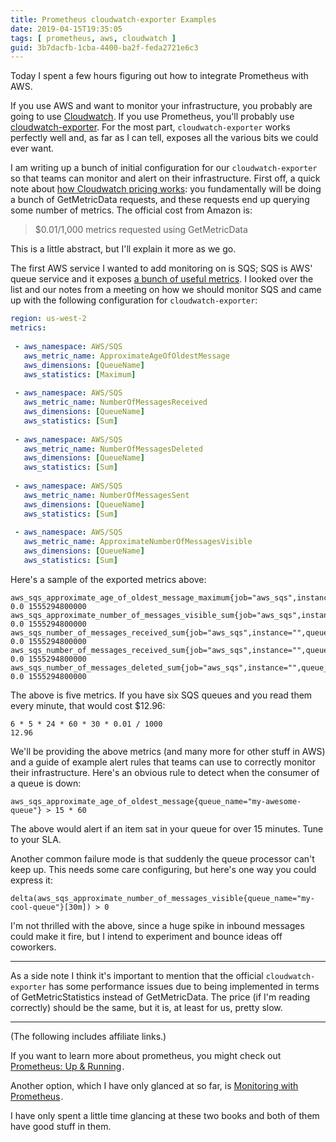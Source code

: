 ```yaml
---
title: Prometheus cloudwatch-exporter Examples
date: 2019-04-15T19:35:05
tags: [ prometheus, aws, cloudwatch ]
guid: 3b7dacfb-1cba-4400-ba2f-feda2721e6c3
---
```

Today I spent a few hours figuring out how to integrate Prometheus with AWS.

<!--more-->

If you use AWS and want to monitor your infrastructure, you probably are going
to use [Cloudwatch](https://aws.amazon.com/cloudwatch/).  If you use Prometheus,
you'll probably use
[cloudwatch-exporter](https://github.com/prometheus/cloudwatch_exporter).  For
the most part, `cloudwatch-exporter` works perfectly well and, as far as I can
tell, exposes all the various bits we could ever want.

I am writing up a bunch of initial configuration for our `cloudwatch-exporter`
so that teams can monitor and alert on their infrastructure.  First off, a quick
note about [how Cloudwatch pricing
works](https://aws.amazon.com/cloudwatch/pricing/): you fundamentally will be
doing a bunch of GetMetricData requests, and these requests end up querying some
number of metrics.  The official cost from Amazon is:

> $0.01/1,000 metrics requested using GetMetricData

This is a little abstract, but I'll explain it more as we go.

The first AWS service I wanted to add monitoring on is SQS; SQS is AWS' queue
service and it exposes [a bunch of useful
metrics](https://docs.aws.amazon.com/AWSSimpleQueueService/latest/SQSDeveloperGuide/sqs-available-cloudwatch-metrics.html).
I looked over the list and our notes from a meeting on how we should monitor SQS
and came up with the following configuration for `cloudwatch-exporter`:

```yaml
region: us-west-2                                  
metrics:                                                                                                           
                                            
 - aws_namespace: AWS/SQS     
   aws_metric_name: ApproximateAgeOfOldestMessage
   aws_dimensions: [QueueName]  
   aws_statistics: [Maximum]  
                        
 - aws_namespace: AWS/SQS     
   aws_metric_name: NumberOfMessagesReceived  
   aws_dimensions: [QueueName]  
   aws_statistics: [Sum]      
                        
 - aws_namespace: AWS/SQS     
   aws_metric_name: NumberOfMessagesDeleted
   aws_dimensions: [QueueName]           
   aws_statistics: [Sum]      
                        
 - aws_namespace: AWS/SQS     
   aws_metric_name: NumberOfMessagesSent
   aws_dimensions: [QueueName]                        
   aws_statistics: [Sum]    
                        
 - aws_namespace: AWS/SQS     
   aws_metric_name: ApproximateNumberOfMessagesVisible
   aws_dimensions: [QueueName]                        
   aws_statistics: [Sum]    
```

Here's a sample of the exported metrics above:

```
aws_sqs_approximate_age_of_oldest_message_maximum{job="aws_sqs",instance="",queue_name="utility",} 0.0 1555294800000
aws_sqs_approximate_number_of_messages_visible_sum{job="aws_sqs",instance="",queue_name="utility",} 0.0 1555294800000
aws_sqs_number_of_messages_received_sum{job="aws_sqs",instance="",queue_name="utility",} 0.0 1555294800000
aws_sqs_number_of_messages_received_sum{job="aws_sqs",instance="",queue_name="utility",} 0.0 1555294800000
aws_sqs_number_of_messages_deleted_sum{job="aws_sqs",instance="",queue_name="utility",} 0.0 1555294800000
```

The above is five metrics.  If you have six SQS queues and you read them every minute, that would cost $12.96:

```
6 * 5 * 24 * 60 * 30 * 0.01 / 1000
12.96
```

We'll be providing the above metrics (and many more for other stuff in AWS) and
a guide of example alert rules that teams can use to correctly monitor their
infrastructure.  Here's an obvious rule to detect when the consumer of a queue
is down:

```
aws_sqs_approximate_age_of_oldest_message{queue_name="my-awesome-queue"} > 15 * 60
```

The above would alert if an item sat in your queue for over 15 minutes.  Tune to
your SLA.

Another common failure mode is that suddenly the queue processor can't keep up.
This needs some care configuring, but here's one way you could express it:

```
delta(aws_sqs_approximate_number_of_messages_visible{queue_name="my-cool-queue"}[30m]) > 0
```

I'm not thrilled with the above, since a huge spike in inbound messages could
make it fire, but I intend to experiment and bounce ideas off coworkers.

---

As a side note I think it's important to mention that the official
`cloudwatch-exporter` has some performance issues due to being implemented in
terms of GetMetricStatistics instead of GetMetricData.  The price (if I'm
reading correctly) should be the same, but it is, at least for us, pretty slow.

---

(The following includes affiliate links.)

If you want to learn more about prometheus, you might check out
<a target="_blank" href="https://www.amazon.com/gp/product/1492034142/ref=as_li_tl?ie=UTF8&camp=1789&creative=9325&creativeASIN=1492034142&linkCode=as2&tag=afoolishmanif-20&linkId=278532d1c97806594ebd0c4fcfa13ac0">Prometheus: Up &amp; Running</a><img src="//ir-na.amazon-adsystem.com/e/ir?t=afoolishmanif-20&l=am2&o=1&a=1492034142" width="1" height="1" border="0" alt="" style="border:none !important; margin:0px !important;" />.

Another option, which I have only glanced at so far, is
<a target="_blank" href="https://www.amazon.com/gp/product/B07DPH8MN9/ref=as_li_tl?ie=UTF8&camp=1789&creative=9325&creativeASIN=B07DPH8MN9&linkCode=as2&tag=afoolishmanif-20&linkId=2b4f2f0a6875da783935182c302d73c5">Monitoring with Prometheus</a><img src="//ir-na.amazon-adsystem.com/e/ir?t=afoolishmanif-20&l=am2&o=1&a=B07DPH8MN9" width="1" height="1" border="0" alt="" style="border:none !important; margin:0px !important;" />.

I have only spent a little time glancing at these two books and both of them
have good stuff in them.

